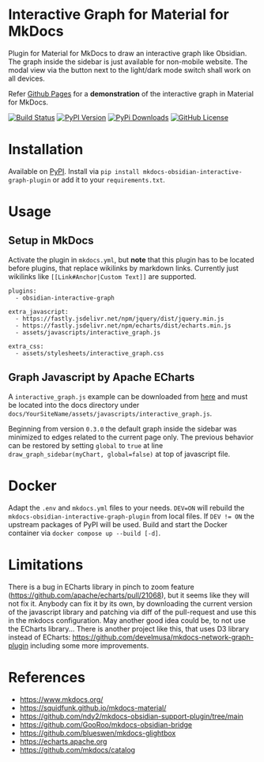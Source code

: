 # Interactive Graph for Material for MkDocs
Plugin for Material for MkDocs to draw an interactive graph like Obsidian.
The graph inside the sidebar is just available for non-mobile website. The modal view via the button next to the light/dark mode switch shall work on all devices.

Refer [Github Pages](https://daxcore.github.io/mkdocs-obsidian-interactive-graph-plugin/) for a **demonstration** of the interactive graph in Material for MkDocs.

[![Build Status](https://github.com/daxcore/mkdocs-obsidian-interactive-graph-plugin/actions/workflows/ci.yml/badge.svg)](https://github.com/daxcore/mkdocs-obsidian-interactive-graph-plugin/actions/workflows/ci.yml)
[![PyPI Version](https://img.shields.io/pypi/v/mkdocs-obsidian-interactive-graph-plugin)](https://pypi.org/project/mkdocs-obsidian-interactive-graph-plugin/)
[![PyPi Downloads](https://img.shields.io/pypi/dm/mkdocs-obsidian-interactive-graph-plugin.svg)](https://pypi.org/project/mkdocs-obsidian-interactive-graph-plugin/)
[![GitHub License](https://img.shields.io/github/license/daxcore/mkdocs-obsidian-interactive-graph-plugin)](https://github.com/daxcore/mkdocs-obsidian-interactive-graph-plugin/blob/main/LICENSE)

# Installation
Available on [PyPI](https://pypi.org/project/mkdocs-obsidian-interactive-graph-plugin/).
Install via `pip install mkdocs-obsidian-interactive-graph-plugin` or add it to your `requirements.txt`.

# Usage
## Setup in MkDocs
Activate the plugin in `mkdocs.yml`, but **note** that this plugin has to be located before plugins, that replace wikilinks by markdown links. Currently just wikilinks like `[[Link#Anchor|Custom Text]]` are supported.
```
plugins:
  - obsidian-interactive-graph

extra_javascript:
  - https://fastly.jsdelivr.net/npm/jquery/dist/jquery.min.js
  - https://fastly.jsdelivr.net/npm/echarts/dist/echarts.min.js
  - assets/javascripts/interactive_graph.js

extra_css:
  - assets/stylesheets/interactive_graph.css
```

## Graph Javascript by Apache ECharts
A `interactive_graph.js` example can be downloaded from [here](https://raw.githubusercontent.com/daxcore/mkdocs-obsidian-interactive-graph-plugin/main/docs/ObsidianVault/assets/javascripts/interactive_graph.js) and must be located into the docs directory under `docs/YourSiteName/assets/javascripts/interactive_graph.js`.

Beginning from version `0.3.0` the default graph inside the sidebar was minimized to edges related to the current page only. The previous behavior can be restored by setting `global` to `true` at line `draw_graph_sidebar(myChart, global=false)` at top of javascript file.

# Docker
Adapt the `.env` and `mkdocs.yml` files to your needs. `DEV=ON` will rebuild the `mkdocs-obsidian-interactive-graph-plugin` from local files. If `DEV != ON` the upstream packages of PyPI will be used. Build and start the Docker container via `docker compose up --build [-d]`.

# Limitations
There is a bug in ECharts library in pinch to zoom feature (https://github.com/apache/echarts/pull/21068), but it seems like they will not fix it. Anybody can fix it by its own, by downloading the current version of the javascript library and patching via diff of the pull-request and use this in the mkdocs configuration. May another good idea could be, to not use the ECharts library... There is another project like this, that uses D3 library instead of ECharts: https://github.com/develmusa/mkdocs-network-graph-plugin including some more improvements.

# References
* https://www.mkdocs.org/
* https://squidfunk.github.io/mkdocs-material/
* https://github.com/ndy2/mkdocs-obsidian-support-plugin/tree/main
* https://github.com/GooRoo/mkdocs-obsidian-bridge
* https://github.com/blueswen/mkdocs-glightbox
* https://echarts.apache.org
* https://github.com/mkdocs/catalog
